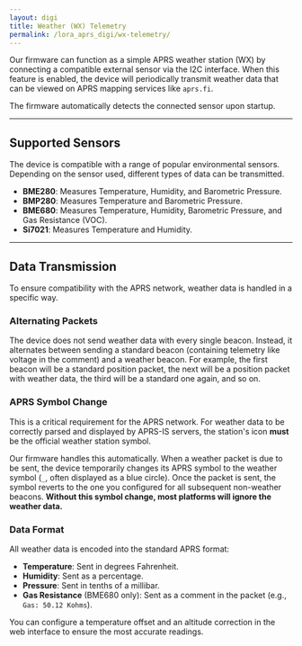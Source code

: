 ```yaml
---
layout: digi
title: Weather (WX) Telemetry
permalink: /lora_aprs_digi/wx-telemetry/
---
```


Our firmware can function as a simple APRS weather station (WX) by connecting a compatible external sensor via the I2C interface. When this feature is enabled, the device will periodically transmit weather data that can be viewed on APRS mapping services like `aprs.fi`.

The firmware automatically detects the connected sensor upon startup.

---

## Supported Sensors

The device is compatible with a range of popular environmental sensors. Depending on the sensor used, different types of data can be transmitted.

-   **BME280**: Measures Temperature, Humidity, and Barometric Pressure.
-   **BMP280**: Measures Temperature and Barometric Pressure.
-   **BME680**: Measures Temperature, Humidity, Barometric Pressure, and Gas Resistance (VOC).
-   **Si7021**: Measures Temperature and Humidity.

---

## Data Transmission

To ensure compatibility with the APRS network, weather data is handled in a specific way.

### Alternating Packets

The device does not send weather data with every single beacon. Instead, it alternates between sending a standard beacon (containing telemetry like voltage in the comment) and a weather beacon. For example, the first beacon will be a standard position packet, the next will be a position packet with weather data, the third will be a standard one again, and so on.

### APRS Symbol Change

This is a critical requirement for the APRS network. For weather data to be correctly parsed and displayed by APRS-IS servers, the station's icon **must** be the official weather station symbol.

Our firmware handles this automatically. When a weather packet is due to be sent, the device temporarily changes its APRS symbol to the weather symbol (`_`, often displayed as a blue circle). Once the packet is sent, the symbol reverts to the one you configured for all subsequent non-weather beacons. **Without this symbol change, most platforms will ignore the weather data.**

### Data Format

All weather data is encoded into the standard APRS format:

-   **Temperature**: Sent in degrees Fahrenheit.
-   **Humidity**: Sent as a percentage.
-   **Pressure**: Sent in tenths of a millibar.
-   **Gas Resistance** (BME680 only): Sent as a comment in the packet (e.g., `Gas: 50.12 Kohms`).

You can configure a temperature offset and an altitude correction in the web interface to ensure the most accurate readings.
